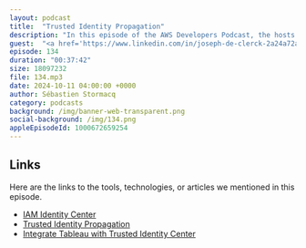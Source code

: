 ```yaml
---
layout: podcast
title:  "Trusted Identity Propagation"
description: "In this episode of the AWS Developers Podcast, the hosts discuss trusted identity propagation with Joseph De Clerck and Raphael Koike. Trusted identity propagation (TIP) allows organizations to propagate the actual user identity downstream to AWS services. It enhances IAM roles with the actual user identity, enabling fine-grained access control and simplifying IAM role management. The benefits of TIP include improved security posture, fine-grained access control, simplified user experience, and support for various OAuth 2.0 flows. Services that currently support TIP include Lake Formation, S3 Access Grants, Redshift Query Editor, EMR Studio, Athena, and Amazon QuickSight."
guest:  "<a href='https://www.linkedin.com/in/joseph-de-clerck-2a24a72a/'>Joseph de Clerck</a>, ProServ Consultant, <a href='https://www.linkedin.com/in/koike/'>Rafael Koike</a>, Solution Architect, AWS, <a href='https://www.linkedin.com/in/brookejamieson/'>Brooke Jamieson</a>, Developer Advocate, AWS."
episode: 134
duration: "00:37:42" 
size: 18097232
file: 134.mp3	
date: 2024-10-11 04:00:00 +0000
author: Sébastien Stormacq
category: podcasts
background: /img/banner-web-transparent.png
social-background: /img/134.png
appleEpisodeId: 1000672659254
---
```


## Links

Here are the links to the tools, technologies, or articles we mentioned in this episode.

- [IAM Identity Center](https://docs.aws.amazon.com/singlesignon/latest/userguide/what-is.html)
- [Trusted Identity Propagation](https://docs.aws.amazon.com/singlesignon/latest/userguide/trustedidentitypropagation-overview.html)
- [Integrate Tableau with Trusted Identity Center](https://aws.amazon.com/blogs/aws/aws-analytics-services-streamline-user-access-to-data-permissions-setting-and-auditing/)
